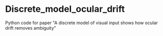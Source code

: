 # Discrete_model_ocular_drift
Python code for paper "A discrete model of visual input shows how ocular drift removes ambiguity"
